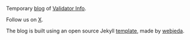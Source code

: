Temporary [blog](https://validatorinfo.com/blog/) of [Validator Info](https://validatorinfo.com/).

Follow us on [X](https://x.com/therealvalinfo).

The blog is built using an open source Jekyll [template](https://jekyll-themes.com/sharu725/dark-side), made by [webjeda](https://webjeda.com/).


